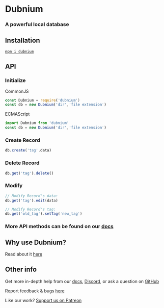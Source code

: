 # Dubnium
### A powerful local database

## Installation
[`npm i dubnium`](https://docs.npmjs.com/getting-started/installing-npm-packages-locally)

## API

### Initialize
CommonJS
```js
const Dubnium = require('dubnium')
const db = new Dubnium('dir','file extension')
```

ECMAScript
```js
import Dubnium from 'dubnium'
const db = new Dubnium('dir','file extension')
```

### Create Record

```js 
db.create('tag',data)
```

### Delete Record

```js
db.get('tag').delete()
```

### Modify

```js
// Modify Record's data:
db.get('tag').edit(data)

// Modify Record's tag:
db.get('old_tag').setTag('new_tag')
```

### More API methods can be found on our [docs](https://db.coolstone.dev)

## Why use Dubnium?
Read about it [here](https://db.coolstone.dev/key-features)

## Other info
Get more in-depth help from our [docs](https://db.coolstone.dev/), [Discord](https://discord.gg/nzTmfZ8), or ask a question on [GitHub](https://github.com/coolstone-tech/dubnium/discussions)

Report feedback & bugs [here](https://github.com/coolstone-tech/dubnium/issues)

Like our work? [Support us on Patreon](https://www.patreon.com/coolstone)
